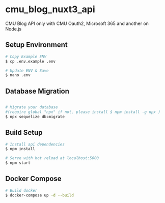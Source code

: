 # cmu_blog_nuxt3_api

CMU Blog API only with CMU Oauth2, Microsoft 365 and another on Node.js

## Setup Environment

```bash
# Copy Example ENV
$ cp .env.example .env

# Update ENV & Save
$ nano .env
```

## Database Migration

```bash

# Migrate your database
#(require global "npx" if not, please install $ npm install -g npx )
$ npx sequelize db:migrate
```

## Build Setup

```bash
# Install api dependencies
$ npm install

# Serve with hot reload at localhost:5000
$ npm start
```

## Docker Compose

```bash
# Build docker
$ docker-compose up -d --build
```
